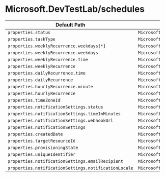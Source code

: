 # Microsoft.DevTestLab/schedules

| Default Path | Alias |
|---|---|
| `properties.status` | `Microsoft.DevTestLab/schedules/status` |
| `properties.taskType` | `Microsoft.DevTestLab/schedules/taskType` |
| `properties.weeklyRecurrence.weekdays[*]` | `Microsoft.DevTestLab/schedules/weeklyRecurrence.weekdays[*]` |
| `properties.weeklyRecurrence.weekdays` | `Microsoft.DevTestLab/schedules/weeklyRecurrence.weekdays` |
| `properties.weeklyRecurrence.time` | `Microsoft.DevTestLab/schedules/weeklyRecurrence.time` |
| `properties.weeklyRecurrence` | `Microsoft.DevTestLab/schedules/weeklyRecurrence` |
| `properties.dailyRecurrence.time` | `Microsoft.DevTestLab/schedules/dailyRecurrence.time` |
| `properties.dailyRecurrence` | `Microsoft.DevTestLab/schedules/dailyRecurrence` |
| `properties.hourlyRecurrence.minute` | `Microsoft.DevTestLab/schedules/hourlyRecurrence.minute` |
| `properties.hourlyRecurrence` | `Microsoft.DevTestLab/schedules/hourlyRecurrence` |
| `properties.timeZoneId` | `Microsoft.DevTestLab/schedules/timeZoneId` |
| `properties.notificationSettings.status` | `Microsoft.DevTestLab/schedules/notificationSettings.status` |
| `properties.notificationSettings.timeInMinutes` | `Microsoft.DevTestLab/schedules/notificationSettings.timeInMinutes` |
| `properties.notificationSettings.webhookUrl` | `Microsoft.DevTestLab/schedules/notificationSettings.webhookUrl` |
| `properties.notificationSettings` | `Microsoft.DevTestLab/schedules/notificationSettings` |
| `properties.createdDate` | `Microsoft.DevTestLab/schedules/createdDate` |
| `properties.targetResourceId` | `Microsoft.DevTestLab/schedules/targetResourceId` |
| `properties.provisioningState` | `Microsoft.DevTestLab/schedules/provisioningState` |
| `properties.uniqueIdentifier` | `Microsoft.DevTestLab/schedules/uniqueIdentifier` |
| `properties.notificationSettings.emailRecipient` | `Microsoft.DevTestLab/schedules/notificationSettings.emailRecipient` |
| `properties.notificationSettings.notificationLocale` | `Microsoft.DevTestLab/schedules/notificationSettings.notificationLocale` |

